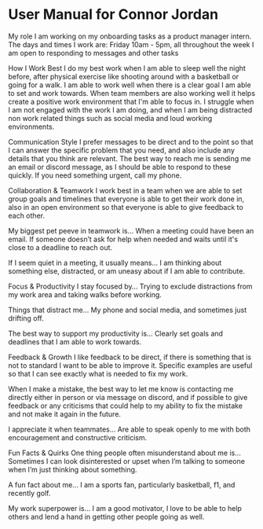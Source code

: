 # User Manual for Connor Jordan

My role
I am working on my onboarding tasks as a product manager intern.
The days and times I work are: Friday 10am - 5pm, all throughout the week I am open to responding to messages and other tasks

How I Work Best
I do my best work when I am able to sleep well the night before, after physical exercise like shooting around with a basketball or going for a walk. I am able to work well when there is a clear goal I am able to set and work towards. When team members are also working well it helps create a positive work environment that I'm able to focus in.
I struggle when I am not engaged with the work I am doing, and when I am being distracted non work related things such as social media and loud working environments.

Communication Style
I prefer messages to be direct and to the point so that I can answer the specific problem that you need, and also include any details that you think are relevant. 
The best way to reach me is sending me an email or discord message, as I should be able to respond to these quickly.
If you need something urgent, call my phone.

Collaboration & Teamwork
I work best in a team when we are able to set group goals and timelines that everyone is able to get their work done in, also in an open environment so that everyone is able to give feedback  to each other.

My biggest pet peeve in teamwork is…
When a meeting could have been an email.
If someone doesn’t ask for help when needed and waits until it's close to a deadline to reach out.

If I seem quiet in a meeting, it usually means…
I am thinking about something else, distracted, or am uneasy about if I am able to contribute.

Focus & Productivity
I stay focused by…
Trying to exclude distractions from my work area and taking walks before working.

Things that distract me…
My phone and social media, and sometimes just drifting off.

The best way to support my productivity is…
Clearly set goals and deadlines that I am able to work towards.

Feedback & Growth
I like feedback to be direct, if there is something that is not to standard I want to be able to improve it. Specific examples are useful so that I can see exactly what is needed to fix my work.

When I make a mistake, the best way to let me know is contacting me directly either in person or via message on discord, and if possible to give feedback or any criticisms that could help to my ability to fix the mistake and not make it again in the future.

I appreciate it when teammates…
Are able to speak openly to me with both encouragement and constructive criticism.

Fun Facts & Quirks
One thing people often misunderstand about me is…
Sometimes I can look disinterested or upset when I’m talking to someone when I’m just thinking about something.

A fun fact about me…
I am a sports fan, particularly basketball, f1, and recently golf.

My work superpower is…
I am a good motivator, I love to be able to help others and lend a hand in getting other people going as well.
